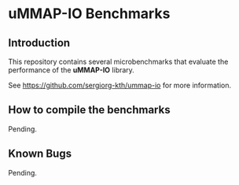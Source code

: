 # uMMAP-IO Benchmarks

## Introduction
This repository contains several microbenchmarks that evaluate the performance
of the **uMMAP-IO** library.

See https://github.com/sergiorg-kth/ummap-io for more information.

## How to compile the benchmarks
Pending.

## Known Bugs
Pending.

